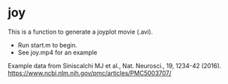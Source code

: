 # joy
This is a function to generate a joyplot movie (.avi).

- Run start.m to begin.
- See joy.mp4 for an example

Example data from Siniscalchi MJ et al., Nat. Neurosci., 19, 1234-42 (2016).
https://www.ncbi.nlm.nih.gov/pmc/articles/PMC5003707/
